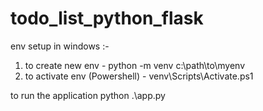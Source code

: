 # todo_list_python_flask

env setup in windows :-
1. to create new env - python -m venv c:\path\to\myenv
2. to activate env (Powershell) - venv\Scripts\Activate.ps1

to run the application
python .\app.py
